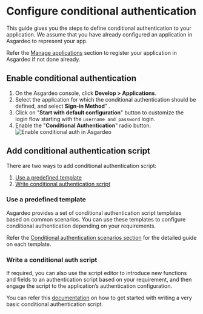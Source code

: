 # Configure conditional authentication

This guide gives you the steps to define conditional authentication to your application. We assume that you have already
configured an application in Asgardeo to represent your app.

Refer the <a href="/guides/applications">Manage applications</a> section to register your application in Asgardeo if not
done already.

## Enable conditional authentication

1. On the Asgardeo console, click **Develop > Applications**.
2. Select the application for which the conditional authentication should be defined, and select **Sign-in Method**" .
3. Click on "**Start with default configuration**" button to customize the login flow starting with the `username and
   password` login.
4. Enable the "**Conditional Authentication**" radio button.
   <img :src="$withBase('/assets/img/guides/conditional-auth/enable-conditional-auth.png')" alt="Enable conditional auth in Asgardeo">

## Add conditional authentication script
There are two ways to add conditional authentication script:
1. [Use a predefined template ](#use-a-predefined-template)
2. [Write conditional authentication script](#write-a-conditional-auth-script)

### Use a predefined template
Asgardeo provides a set of conditional authentication script templates based on common scenarios. You can use these templates to configure conditional authentication depending on your requirements.

Refer the <a href="/guides/conditional-auth/predefined-templates">Conditional authentication scenarios section</a> for the detailed guide on each
template.

### Write a conditional auth script
If required, you can also use the script editor to introduce new functions and fields to an authentication script based
on your requirement, and then engage the script to the application’s authentication configuration.

You can refer this <a href="/guides/conditional-auth/write-your-first-script/">documentation</a> on how to get started with writing a very basic conditional authentication script. 
